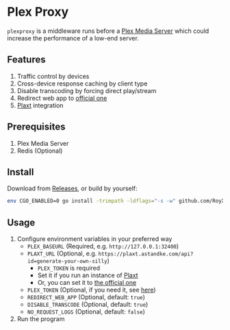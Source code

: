 # Plex Proxy

`plexproxy` is a middleware runs before a [Plex Media Server](https://www.plex.tv/media-server-downloads/) which could increase
the performance of a low-end server.

## Features

1. Traffic control by devices
2. Cross-device response caching by client type
3. Disable transcoding by forcing direct play/stream
4. Redirect web app to [official one](https://app.plex.tv/desktop)
5. [Plaxt](https://github.com/XanderStrike/goplaxt) integration

## Prerequisites

1. Plex Media Server
2. Redis (Optional)

## Install

Download from [Releases](https://github.com/RoyXiang/plexproxy/releases/latest), or build by yourself:

```sh
env CGO_ENABLED=0 go install -trimpath -ldflags="-s -w" github.com/RoyXiang/plexproxy@latest
```

## Usage

1. Configure environment variables in your preferred way
   - `PLEX_BASEURL` (Required, e.g. `http://127.0.0.1:32400`)
   - `PLAXT_URL` (Optional, e.g. `https://plaxt.astandke.com/api?id=generate-your-own-silly`)
     * `PLEX_TOKEN` is required
     * Set it if you run an instance of [Plaxt](https://github.com/XanderStrike/goplaxt)
     * Or, you can set it to [the official one](https://plaxt.astandke.com/)
   - `PLEX_TOKEN` (Optional, if you need it, see [here](https://support.plex.tv/articles/204059436-finding-an-authentication-token-x-plex-token/))
   - `REDIRECT_WEB_APP` (Optional, default: `true`)
   - `DISABLE_TRANSCODE` (Optional, default: `true`)
   - `NO_REQUEST_LOGS` (Optional, default: `false`)
2. Run the program

